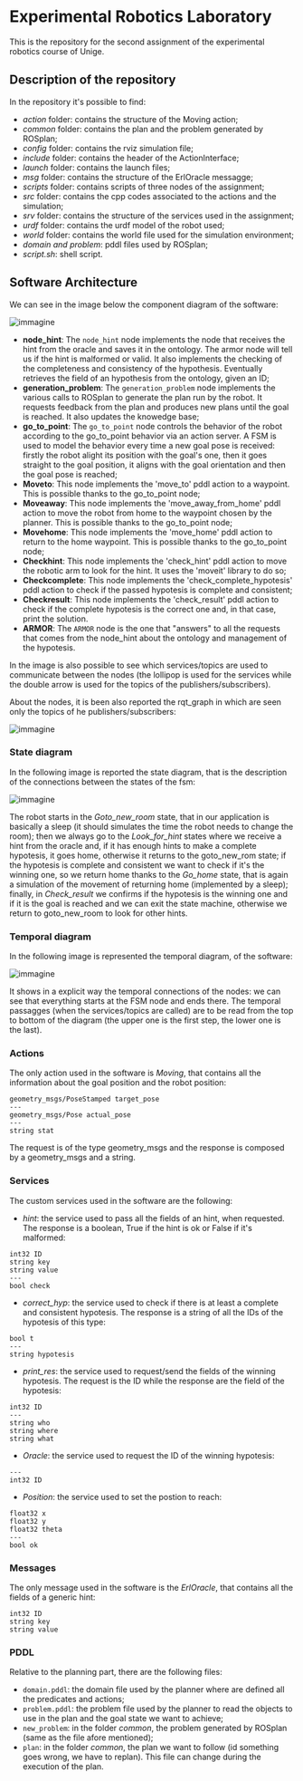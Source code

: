 # Experimental Robotics Laboratory
This is the repository for the second assignment of the experimental robotics course of Unige.

## Description of the repository
In the repository it's possible to find:
* *action* folder: contains the structure of the Moving action;
* *common* folder: contains the plan and the problem generated by ROSplan;
* *config* folder: contains the rviz simulation file;
* *include* folder: contains the header of the ActionInterface;
* *launch* folder: contains the launch files;
* *msg* folder: contains the structure of the ErlOracle messagge;
* *scripts* folder: contains scripts of three nodes of the assignment; 
* *src* folder: contains the cpp codes associated to the actions and the simulation;
* *srv* folder: contains the structure of the services used in the assignment;
* *urdf* folder: contains the urdf model of the robot used;
* *world* folder: contains the world file used for the simulation environment;
* *domain and problem*: pddl files used by ROSplan;
* *script.sh*: shell script.

## Software Architecture
We can see in the image below the component diagram of the software:

![immagine](images/component_diagram.jpg)

* **node_hint**: The `node_hint` node implements the node that receives the hint from the oracle and saves it in the ontology. The armor node will tell us if the hint is malformed or valid. It also implements the checking of the completeness and consistency of the hypothesis. Eventually retrieves the field of an hypothesis from the ontology, given an ID;
* **generation_problem**: The `generation_problem` node implements the various calls to ROSplan to generate the plan run by the robot. It requests feedback from the plan and produces new plans until the goal is reached. It also updates the knowedge base;
* **go_to_point**: The `go_to_point` node controls the behavior of the robot according to the go_to_point behavior via an action server. A FSM is used to model the behavior every time a new goal pose is received: firstly the robot alight its position with the goal's one, then it goes straight to the goal position, it aligns with the goal orientation and then the goal pose is reached;
* **Moveto**: This node implements the 'move_to' pddl action to a waypoint. This is possible thanks to the go_to_point node;
* **Moveaway**: This node implements the 'move_away_from_home' pddl action to move the robot from home to the waypoint chosen by the planner. This is possible thanks to the go_to_point node;
* **Movehome**: This node implements the 'move_home' pddl action to return to the home waypoint. This is possible thanks to the go_to_point node;
* **Checkhint**: This node implements the 'check_hint' pddl action to move the robotic arm to look for the hint. It uses the 'moveit' library to do so;
* **Checkcomplete**: This node implements the 'check_complete_hypotesis' pddl action to check if the passed hypotesis is complete and consistent;
* **Checkresult**: This node implements the 'check_result' pddl action to check if the complete hypotesis is the correct one and, in that case, print the solution.
* **ARMOR**: The `ARMOR` node is the one that "answers" to all the requests that comes from the node_hint about the ontology and management of the hypotesis.

In the image is also possible to see which services/topics are used to communicate between the nodes (the lollipop is used for the services while the double arrow is used for the topics of the publishers/subscribers).

About the nodes, it is been also reported the rqt_graph in which are seen only the topics of he publishers/subscribers:

![immagine](images/rqt_graph.jpeg)

### State diagram
In the following image is reported the state diagram, that is the description of the connections between the states of the fsm:

![immagine](images/state_diagram.jpeg)

The robot starts in the *Goto_new_room* state, that in our application is basically a sleep (it should simulates the time the robot needs to change the room); then we always go to the *Look_for_hint* states where we receive a hint from the oracle and, if it has enough hints to make a complete hypotesis, it goes home, otherwise it returns to the goto_new_rom state; if the hypotesis is complete and consistent we want to check if it's the winning one, so we return home thanks to the *Go_home* state, that is again a simulation of the movement of returning home (implemented by a sleep); finally, in *Check_result* we confirms if the hypotesis is the winning one and if it is the goal is reached and we can exit the state machine, otherwise we return to goto_new_room to look for other hints.

### Temporal diagram
In the following image is represented the temporal diagram, of the software:

![immagine](images/temporal_diagram.jpg)

It shows in a explicit way the temporal connections of the nodes: we can see that everything starts at the FSM node and ends there. The temporal passagges (when the services/topics are called) are to be read from the top to bottom of the diagram (the upper one is the first step, the lower one is the last).

### Actions
The only action used in the software is *Moving*, that contains all the information about the goal position and the robot position:
```
geometry_msgs/PoseStamped target_pose
---
geometry_msgs/Pose actual_pose
---
string stat
```
The request is of the type geometry_msgs and the response is composed by a geometry_msgs and a string.

### Services
The custom services used in the software are the following:

* *hint*: the service used to pass all the fields of an hint, when requested. The response is a boolean, True if the hint is ok or False if it's malformed:  
```
int32 ID
string key
string value
---
bool check
```

* *correct_hyp*: the service used to check if there is at least a complete and consistent hypotesis. The response is a string of all the IDs of the hypotesis of this type:
```
bool t
---
string hypotesis
```

* *print_res*: the service used to request/send the fields of the winning hypotesis. The request is the ID while the response are the field of the hypotesis:
```
int32 ID
---
string who
string where
string what
```

* *Oracle*: the service used to request the ID of the winning hypotesis:
```
---
int32 ID
```

* *Position*: the service used to set the postion to reach:
```
float32 x
float32 y
float32 theta
---
bool ok
```

### Messages
The only message used in the software is the *ErlOracle*, that contains all the fields of a generic hint:
```
int32 ID
string key
string value
```

### PDDL 
Relative to the planning part, there are the following files:
* `domain.pddl`: the domain file used by the planner where are defined all the predicates and actions;
* `problem.pddl`: the problem file used by the planner to read the objects to use in the plan and the goal state we want to achieve;
* `new_problem`: in the folder *common*, the problem generated by ROSplan (same as the file afore mentioned);
* `plan`: in the folder *common*, the plan we want to follow (id something goes wrong, we have to replan). This file can change during the execution of the plan.

